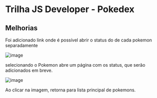# Trilha JS Developer - Pokedex

## Melhorias ##
Foi adicionado link onde é possível abrir o status do de cada pokemon separadamente

![image](https://github.com/BrunoAlcantaraGit/js-developer-pokedex/assets/120646838/64f01653-1311-410d-a863-e6ff6f879fb4)

selecionando o Pokemon abre um página com os status, que serão adicionados em breve.

![image](https://github.com/BrunoAlcantaraGit/js-developer-pokedex/assets/120646838/9315b329-8c2b-4ce0-8307-9104b156f935)



Ao clicar na imagem, retorna para lista principal de pokemons.


